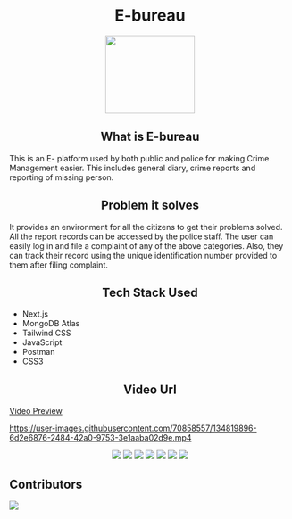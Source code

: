 <h1 align="center">E-bureau </h1>

<p align="center">
  <img src="https://user-images.githubusercontent.com/70858557/125760884-eeaa2854-cc72-4bbe-a617-dabca0c57b65.png" width="160px" height="140px">
  <br>

<h2 align="center"> What is E-bureau </h2>

This is an E- platform used by both public and police for making Crime Management easier. This includes general diary, crime reports and reporting of missing person.

<h2 align="center"> Problem it solves </h2>

It provides an environment for all the citizens to get their problems solved. All the report records can be accessed by the police staff. The user can easily log in and file a complaint of any of the above categories. Also, they can track their record using the unique identification number provided to them after filing complaint.
</p>


<h2 align="center"> Tech Stack Used </h2>

- Next.js
- MongoDB Atlas
- Tailwind CSS
- JavaScript
- Postman
- CSS3

<h2 align="center"> Video Url </h2>

[Video Preview](https://youtu.be/GKvoI8nf254)


https://user-images.githubusercontent.com/70858557/134819896-6d2e6876-2484-42a0-9753-3e1aaba02d9e.mp4


<div align="center">
<a href="https://github.com/geekymeeky/e-bureau/graphs/contributors"><img src="https://img.shields.io/github/contributors/geekymeeky/e-bureau?color=brightgreen"></a>
<a href="https://github.com/geekymeeky/chitchat/stargazers"><img src="https://img.shields.io/github/stars/geekymeeky/chitchat?color=0059b3"></a>
<a href="https://github.com/geekymeeky/chitchat/network/members"><img src="https://img.shields.io/github/forks/geekymeeky/chitchat?color=yellow"></a>
<a href="https://github.com/geekymeeky/chitchat/issues"><img src="https://img.shields.io/github/issues/geekymeeky/chitchat?color=0059b3"></a>
<a href="https://github.com/geekymeeky/chitchat/issues?q=is%3Aissue+is%3Aclosed"><img src="https://img.shields.io/github/issues-closed-raw/geekymeeky/chitchat?color=yellow"></a>
<a href="https://github.com/geekymeeky/chitchat/pulls"><img src="https://img.shields.io/github/issues-pr/geekymeeky/chitchat?color=brightgreen"></a>
<a href="https://github.com/geekymeeky/chitchat/pulls?q=is%3Apr+is%3Aclosed"><img src="https://img.shields.io/github/issues-pr-closed-raw/geekymeeky/chitchat?color=0059b3"></a> 
</div>

## Contributors

<a href = "https://github.com/geekymeeky/e-bureau/graphs/contributors">
  <img src = "https://contrib.rocks/image?repo=geekymeeky/e-bureau"/>
</a>
